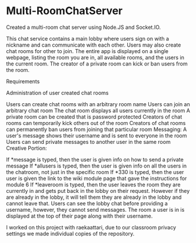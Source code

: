 # Multi-RoomChatServer
Created a multi-room chat server using Node.JS and Socket.IO.

This chat service contains a main lobby where users sign on with a nickname and can communicate with each other. Users may also create chat rooms for other to join. The entire app is displayed on a single webpage, listing the room you are in, all available rooms, and the users in the current room. The creator of a private room can kick or ban users from the room.

Requirements

Administration of user created chat rooms

Users can create chat rooms with an arbitrary room name
Users can join an arbitrary chat room
The chat room displays all users currently in the room
A private room can be created that is password protected
Creators of chat rooms can temporarily kick others out of the room
Creators of chat rooms can permanently ban users from joining that particular room Messaging:
A user's message shows their username and is sent to everyone in the room
Users can send private messages to another user in the same room
Creative Portion:

If *message is typed, then the user is given info on how to send a private message
If *allusers is typed, then the user is given info on all the users in the chatroom, not just in the specific room
If *330 is typed, then the user user is given the link to the wiki module page that gave the instructions for module 6
If *leaveroom is typed, then the user leaves the room they are currently in and gets put back in the lobby on their request. However if they are already in the lobby, it will tell them they are already in the lobby and cannot leave that.
Users can see the lobby chat before providing a username, however, they cannot send messages.
The room a user is in is displayed at the top of their page along with their username.

I worked on this project with raekaattari, due to our classroom privacy settings we made individual copies of the repository.
